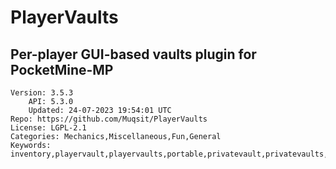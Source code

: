 # PlayerVaults
## Per-player GUI-based vaults plugin for PocketMine-MP
```properties
Version: 3.5.3
    API: 5.3.0
    Updated: 24-07-2023 19:54:01 UTC
Repo: https://github.com/Muqsit/PlayerVaults
License: LGPL-2.1
Categories: Mechanics,Miscellaneous,Fun,General
Keywords: inventory,playervault,playervaults,portable,privatevault,privatevaults,pv,vaults
```